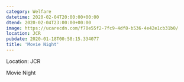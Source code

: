 ```yaml
---
category: Welfare
datetime: 2020-02-04T20:00:00+00:00
dtend: 2020-02-04T23:00:00+00:00
image: https://ucarecdn.com/f70e55f2-7fc9-4df8-b536-4e42e1cb31b0/
location: JCR
pubdate: 2020-01-18T00:58:15.334077
title: 'Movie Night'
---
```

Location: JCR

Movie Night